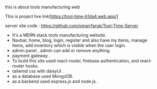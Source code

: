 this is about tools manufacturing web

This is project live link[https://tool-time-b1da4.web.app/]

server site code : https://github.com/omarrfaruk/Tool-Time-Server


* It's a MERN stack tools manufacturing website.
* Navbar, home, blog, login, register and also have my items, manage items, add inventory which is visible when the user login.
* admin panel , admin can add or remove anything.
* payment gateway . 
* To build this site used react-router, firebase authentication, and react-router hooks.
* tailwind css with daisyUi .
* as a database used MongoDB.
* as a backend used express.js and node js.
